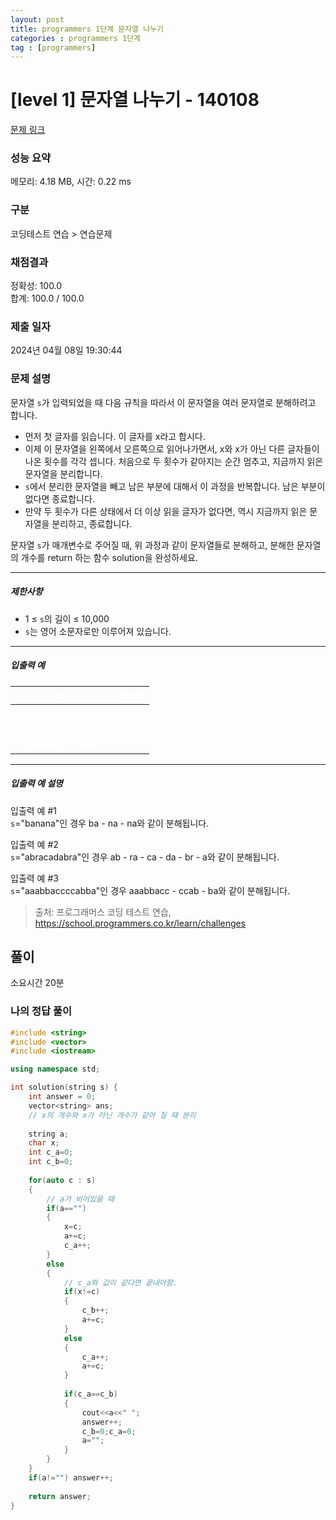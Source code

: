```yaml
---
layout: post
title: programmers 1단계 문자열 나누기
categories : programmers 1단계
tag : [programmers]
---
```


<style>
    table, th, td {
        color: white;
    }
</style>

# [level 1] 문자열 나누기 - 140108 

[문제 링크](https://school.programmers.co.kr/learn/courses/30/lessons/140108) 

### 성능 요약

메모리: 4.18 MB, 시간: 0.22 ms

### 구분

코딩테스트 연습 > 연습문제

### 채점결과

정확성: 100.0<br/>합계: 100.0 / 100.0

### 제출 일자

2024년 04월 08일 19:30:44

### 문제 설명

<p>문자열 <code>s</code>가 입력되었을 때 다음 규칙을 따라서 이 문자열을 여러 문자열로 분해하려고 합니다.</p>

<ul>
<li data-sider-select-id="4d6a810e-0610-49c3-9789-b37a15ec3d77">먼저 첫 글자를 읽습니다. 이 글자를 x라고 합시다.</li>
<li>이제 이 문자열을 왼쪽에서 오른쪽으로 읽어나가면서, x와 x가 아닌 다른 글자들이 나온 횟수를 각각 셉니다. 처음으로 두 횟수가 같아지는 순간 멈추고, 지금까지 읽은 문자열을 분리합니다.</li>
<li><code>s</code>에서 분리한 문자열을 빼고 남은 부분에 대해서 이 과정을 반복합니다. 남은 부분이 없다면 종료합니다.</li>
<li>만약 두 횟수가 다른 상태에서 더 이상 읽을 글자가 없다면, 역시 지금까지 읽은 문자열을 분리하고, 종료합니다.</li>
</ul>

<p>문자열 <code>s</code>가 매개변수로 주어질 때, 위 과정과 같이 문자열들로 분해하고, 분해한 문자열의 개수를 return 하는 함수 solution을 완성하세요.</p>

<hr>

<h5>제한사항</h5>

<ul>
<li>1 ≤ <code>s</code>의 길이 ≤ 10,000</li>
<li><code>s</code>는 영어 소문자로만 이루어져 있습니다.</li>
</ul>

<hr>

<h5>입출력 예</h5>
<table class="table">
        <thead><tr>
<th>s</th>
<th>result</th>
</tr>
</thead>
        <tbody><tr>
<td>"banana"</td>
<td>3</td>
</tr>
<tr>
<td>"abracadabra"</td>
<td>6</td>
</tr>
<tr>
<td>"aaabbaccccabba"</td>
<td>3</td>
</tr>
</tbody>
      </table>
<hr>

<h5>입출력 예 설명</h5>

<p>입출력 예 #1<br>
<code>s</code>="banana"인 경우 ba - na - na와 같이 분해됩니다.</p>

<p>입출력 예 #2<br>
<code>s</code>="abracadabra"인 경우 ab - ra - ca - da - br - a와 같이 분해됩니다.</p>

<p data-sider-select-id="fa7e9a27-e3c2-4063-923e-cd3c8e97d6a1">입출력 예 #3<br>
<code>s</code>="aaabbaccccabba"인 경우 aaabbacc - ccab - ba와 같이 분해됩니다.</p>


> 출처: 프로그래머스 코딩 테스트 연습, https://school.programmers.co.kr/learn/challenges

## 풀이

소요시간 20분


### 나의 정답 풀이

```c++
#include <string>
#include <vector>
#include <iostream>

using namespace std;

int solution(string s) {
    int answer = 0;
    vector<string> ans;
    // x의 개수와 x가 아닌 개수가 같아 질 때 분리
    
    string a;
    char x;
    int c_a=0;
    int c_b=0;
    
    for(auto c : s)
    {
        // a가 비어있을 때
        if(a=="")
        {
            x=c;
            a+=c;
            c_a++;
        }
        else
        {
            // c_a와 값이 같다면 끝내야함.
            if(x!=c)
            {
                c_b++;
                a+=c;
            }
            else
            {
                c_a++;
                a+=c;
            }
            
            if(c_a==c_b) 
            {
                cout<<a<<" ";
                answer++;
                c_b=0;c_a=0;
                a="";
            }
        }
    }
    if(a!="") answer++;
        
    return answer;
}
```   
